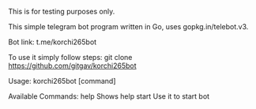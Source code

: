This is for testing purposes only.

This simple telegram bot program written in Go, uses gopkg.in/telebot.v3.

Bot link: t.me/korchi265bot

To use it simply follow steps:
git clone https://github.com/gitgav/korchi265bot

Usage:
  korchi265bot [command]

Available Commands:
  help      Shows help
  start     Use it to start bot
